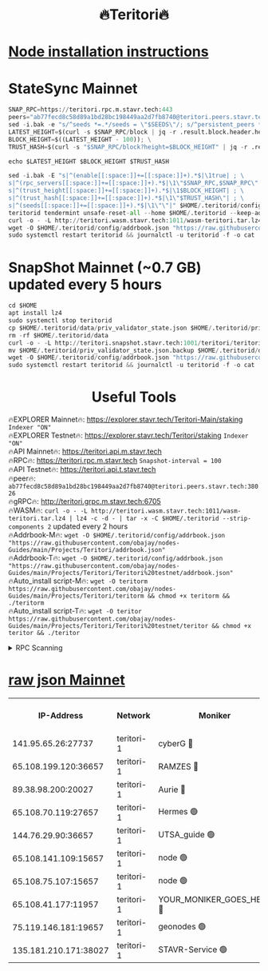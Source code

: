 <h1 align="center"> 🔥Teritori🔥</h1>


[Node installation instructions](https://github.com/obajay/nodes-Guides/tree/main/Projects/Teritori)
=

# StateSync Mainnet
```python
SNAP_RPC=https://teritori.rpc.m.stavr.tech:443
peers="ab77fecd8c58d89a1bd28bc198449aa2d7fb8740@teritori.peers.stavr.tech:38026"
sed -i.bak -e "s/^seeds *=.*/seeds = \"$SEEDS\"/; s/^persistent_peers *=.*/persistent_peers = \"$PEERS\"/" $HOME/.teritorid/config/config.toml
LATEST_HEIGHT=$(curl -s $SNAP_RPC/block | jq -r .result.block.header.height); \
BLOCK_HEIGHT=$((LATEST_HEIGHT - 100)); \
TRUST_HASH=$(curl -s "$SNAP_RPC/block?height=$BLOCK_HEIGHT" | jq -r .result.block_id.hash)

echo $LATEST_HEIGHT $BLOCK_HEIGHT $TRUST_HASH

sed -i.bak -E "s|^(enable[[:space:]]+=[[:space:]]+).*$|\1true| ; \
s|^(rpc_servers[[:space:]]+=[[:space:]]+).*$|\1\"$SNAP_RPC,$SNAP_RPC\"| ; \
s|^(trust_height[[:space:]]+=[[:space:]]+).*$|\1$BLOCK_HEIGHT| ; \
s|^(trust_hash[[:space:]]+=[[:space:]]+).*$|\1\"$TRUST_HASH\"| ; \
s|^(seeds[[:space:]]+=[[:space:]]+).*$|\1\"\"|" $HOME/.teritorid/config/config.toml
teritorid tendermint unsafe-reset-all --home $HOME/.teritorid --keep-addr-book
curl -o - -L http://teritori.wasm.stavr.tech:1011/wasm-teritori.tar.lz4 | lz4 -c -d - | tar -x -C $HOME/.teritorid --strip-components 2
wget -O $HOME/.teritorid/config/addrbook.json "https://raw.githubusercontent.com/obajay/nodes-Guides/main/Projects/Teritori/addrbook.json"
sudo systemctl restart teritorid && journalctl -u teritorid -f -o cat
```

# SnapShot Mainnet (~0.7 GB) updated every 5 hours
```python
cd $HOME
apt install lz4
sudo systemctl stop teritorid
cp $HOME/.teritorid/data/priv_validator_state.json $HOME/.teritorid/priv_validator_state.json.backup
rm -rf $HOME/.teritorid/data
curl -o - -L http://teritori.snapshot.stavr.tech:1001/teritori/teritori-snap.tar.lz4 | lz4 -c -d - | tar -x -C $HOME/.teritorid --strip-components 2
mv $HOME/.teritorid/priv_validator_state.json.backup $HOME/.teritorid/data/priv_validator_state.json
wget -O $HOME/.teritorid/config/addrbook.json "https://raw.githubusercontent.com/obajay/nodes-Guides/main/Projects/Teritori/addrbook.json"
sudo systemctl restart teritorid && journalctl -u teritorid -f -o cat
```
 <h1 align="center"> Useful Tools</h1>

🔥EXPLORER Mainnet🔥:      https://explorer.stavr.tech/Teritori-Main/staking      `Indexer "ON"` \
🔥EXPLORER Testnet🔥:        https://explorer.stavr.tech/Teritori/staking            `Indexer "ON"` \
🔥API Mainnet🔥:                   https://teritori.api.m.stavr.tech \
🔥RPC🔥:                                   https://teritori.rpc.m.stavr.tech                         `Snapshot-interval = 100` \
🔥API Testnet🔥:                     https://teritori.api.t.stavr.tech \
🔥peer🔥:                     `ab77fecd8c58d89a1bd28bc198449aa2d7fb8740@teritori.peers.stavr.tech:38026` \
🔥gRPC🔥:                                http://teritori.grpc.m.stavr.tech:6705 \
🔥WASM🔥: ```curl -o - -L http://teritori.wasm.stavr.tech:1011/wasm-teritori.tar.lz4 | lz4 -c -d - | tar -x -C $HOME/.teritorid --strip-components 2``` updated every 2 hours \
🔥Addrbook-M🔥:    ```wget -O $HOME/.teritorid/config/addrbook.json "https://raw.githubusercontent.com/obajay/nodes-Guides/main/Projects/Teritori/addrbook.json"``` \
🔥Addrbook-T🔥:    ```wget -O $HOME/.teritorid/config/addrbook.json "https://raw.githubusercontent.com/obajay/nodes-Guides/main/Projects/Teritori/Teritori%20testnet/addrbook.json"``` \
🔥Auto_install script-M🔥: ```wget -O teritorm https://raw.githubusercontent.com/obajay/nodes-Guides/main/Projects/Teritori/teritorm && chmod +x teritorm && ./teritorm``` \
🔥Auto_install script-T🔥: ```wget -O teritor https://raw.githubusercontent.com/obajay/nodes-Guides/main/Projects/Teritori/Teritori%20testnet/teritor && chmod +x teritor && ./teritor```

<details>
<summary>RPC Scanning</summary>

<h2 align="center"> We scan nodes in real time every 4 hours. And we provide the final result of RPC endpoints.
We cannot influence the operation of these nodes in any way. </h2>


```python
If Voting Power is higher than 0 --> then the Node is a validator of the network and may be subject to attack and be a potential threat to the chain.
```
```python
We marked such validators with a red symbol
```

</details>

[raw json Mainnet](https://rpc-check.teritorim.stavr.tech/teritorim/rpc-teritorim-result.json)
=



<table><tr><th>IP-Address</th><th>Network</th><th>Moniker</th><th>Latest Block Height</th><th>Earliest Block Height</th><th>Catching Up</th><th>Tx Index</th><th>Voting Power</th><th>Scan Time</th></tr><tr><td>141.95.65.26:27737</td><td>teritori-1</td><td>cyberG 🔴</td><td>7493398</td><td>4258001</td><td>False</td><td>off</td><td>624100</td><td>2024-02-18T16:25:03.110464712UTC</td></tr><tr><td>65.108.199.120:36657</td><td>teritori-1</td><td>RAMZES 🔴</td><td>7493390</td><td>5996001</td><td>False</td><td>on</td><td>779115</td><td>2024-02-18T16:24:18.846547765UTC</td></tr><tr><td>89.38.98.200:20027</td><td>teritori-1</td><td>Aurie 🔴</td><td>7493398</td><td>6864001</td><td>False</td><td>on</td><td>119694</td><td>2024-02-18T16:25:08.440140028UTC</td></tr><tr><td>65.108.70.119:27657</td><td>teritori-1</td><td>Hermes 🟢</td><td>7493398</td><td>7203180</td><td>False</td><td>on</td><td>0</td><td>2024-02-18T16:25:08.863961838UTC</td></tr><tr><td>144.76.29.90:36657</td><td>teritori-1</td><td>UTSA_guide 🟢</td><td>7493397</td><td>7208001</td><td>False</td><td>on</td><td>0</td><td>2024-02-18T16:24:58.774907065UTC</td></tr><tr><td>65.108.141.109:15657</td><td>teritori-1</td><td>node 🟢</td><td>7493398</td><td>7284986</td><td>False</td><td>on</td><td>0</td><td>2024-02-18T16:25:08.087650379UTC</td></tr><tr><td>65.108.75.107:15657</td><td>teritori-1</td><td>node 🟢</td><td>7493402</td><td>7358868</td><td>False</td><td>on</td><td>0</td><td>2024-02-18T16:25:29.861447319UTC</td></tr><tr><td>65.108.41.177:11957</td><td>teritori-1</td><td>YOUR_MONIKER_GOES_HERE 🔴</td><td>7493390</td><td>7447180</td><td>False</td><td>on</td><td>2508</td><td>2024-02-18T16:24:19.284101550UTC</td></tr><tr><td>75.119.146.181:19657</td><td>teritori-1</td><td>geonodes 🟢</td><td>7493398</td><td>7477201</td><td>False</td><td>on</td><td>0</td><td>2024-02-18T16:25:05.614112449UTC</td></tr><tr><td>135.181.210.171:38027</td><td>teritori-1</td><td>STAVR-Service 🟢</td><td>7493387</td><td>7492501</td><td>False</td><td>on</td><td>0</td><td>2024-02-18T16:23:59.684477931UTC</td></tr></table>

